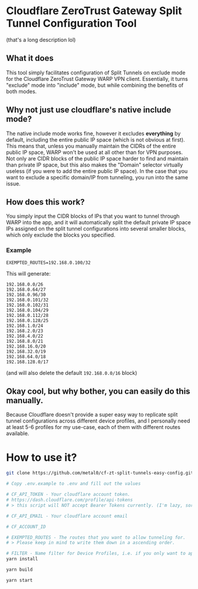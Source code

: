 # Cloudflare ZeroTrust Gateway Split Tunnel Configuration Tool
(that's a long description lol)

## What it does

This tool simply facilitates configuration of Split Tunnels on exclude mode for the Cloudflare ZeroTrust Gateway WARP VPN client.
Essentially, it turns "exclude" mode into "include" mode, but while combining the benefits of both modes.

## Why not just use cloudflare's native include mode?

The native include mode works fine, however it excludes **everything** by default, including the entire public IP space (which is not obvious at first).
This means that, unless you manually maintain the CIDRs of the entire public IP space, WARP won't be used at all other than for VPN purposes.
Not only are CIDR blocks of the public IP space harder to find and maintain than private IP space, but this also makes the "Domain" selector virtually useless (if you were to add the entire public IP space).
In the case that you want to exclude a specific domain/IP from tunneling, you run into the same issue.

## How does this work?

You simply input the CIDR blocks of IPs that you want to tunnel through WARP into the app, and it will automatically split the default private IP space IPs assigned on the split tunnel configurations into several smaller blocks, which only exclude the blocks you specified.
### Example
```EXEMPTED_ROUTES=192.168.0.100/32```

This will generate:
```
192.168.0.0/26
192.168.0.64/27
192.168.0.96/30
192.168.0.101/32
192.168.0.102/31
192.168.0.104/29
192.168.0.112/28
192.168.0.128/25
192.168.1.0/24
192.168.2.0/23
192.168.4.0/22
192.168.8.0/21
192.168.16.0/20
192.168.32.0/19
192.168.64.0/18
192.168.128.0/17
```
(and will also delete the default `192.168.0.0/16` block)



## Okay cool, but why bother, you can easily do this manually.
Because Cloudflare doesn't provide a super easy way to replicate split tunnel configurations across different device profiles, and I personally need at least 5-6 profiles for my use-case, each of them with different routes available.



# How to use it?

```bash
git clone https://github.com/metal0/cf-zt-split-tunnels-easy-config.git

# Copy .env.example to .env and fill out the values

# CF_API_TOKEN - Your cloudflare account token. 
# https://dash.cloudflare.com/profile/api-tokens
# > this script will NOT accept Bearer Tokens currently. (I'm lazy, sorry)

# CF_API_EMAIL - Your cloudflare account email

# CF_ACCOUNT_ID

# EXEMPTED_ROUTES - The routes that you want to allow tunneling for.
# > Please keep in mind to write them down in a ascending order.

# FILTER - Name filter for Device Profiles, i.e. if you only want to apply these to a specific profile, just put the profile's name here.
yarn install

yarn build

yarn start
```

